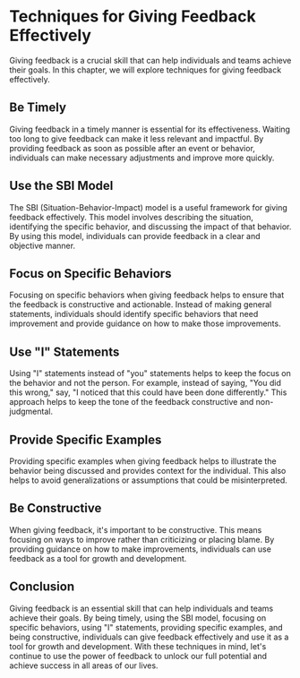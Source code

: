 Techniques for Giving Feedback Effectively
======================================================================

Giving feedback is a crucial skill that can help individuals and teams achieve their goals. In this chapter, we will explore techniques for giving feedback effectively.

Be Timely
---------

Giving feedback in a timely manner is essential for its effectiveness. Waiting too long to give feedback can make it less relevant and impactful. By providing feedback as soon as possible after an event or behavior, individuals can make necessary adjustments and improve more quickly.

Use the SBI Model
-----------------

The SBI (Situation-Behavior-Impact) model is a useful framework for giving feedback effectively. This model involves describing the situation, identifying the specific behavior, and discussing the impact of that behavior. By using this model, individuals can provide feedback in a clear and objective manner.

Focus on Specific Behaviors
---------------------------

Focusing on specific behaviors when giving feedback helps to ensure that the feedback is constructive and actionable. Instead of making general statements, individuals should identify specific behaviors that need improvement and provide guidance on how to make those improvements.

Use "I" Statements
------------------

Using "I" statements instead of "you" statements helps to keep the focus on the behavior and not the person. For example, instead of saying, "You did this wrong," say, "I noticed that this could have been done differently." This approach helps to keep the tone of the feedback constructive and non-judgmental.

Provide Specific Examples
-------------------------

Providing specific examples when giving feedback helps to illustrate the behavior being discussed and provides context for the individual. This also helps to avoid generalizations or assumptions that could be misinterpreted.

Be Constructive
---------------

When giving feedback, it's important to be constructive. This means focusing on ways to improve rather than criticizing or placing blame. By providing guidance on how to make improvements, individuals can use feedback as a tool for growth and development.

Conclusion
----------

Giving feedback is an essential skill that can help individuals and teams achieve their goals. By being timely, using the SBI model, focusing on specific behaviors, using "I" statements, providing specific examples, and being constructive, individuals can give feedback effectively and use it as a tool for growth and development. With these techniques in mind, let's continue to use the power of feedback to unlock our full potential and achieve success in all areas of our lives.
